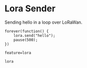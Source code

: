 # Lora Sender

Sending hello in a loop over LoRaWan.

```blocks
forever(function() {
    lora.send("hello");
    pause(500);
})
```

```config
feature=lora
```

```package
lora
```